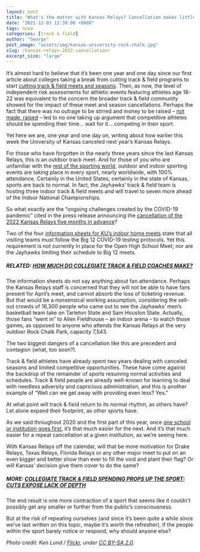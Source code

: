 ```yaml
---
layout: post
title: "What's the matter with Kansas Relays? Cancellation makes little sense"
date: "2021-12-03 12:30:00 +0600"
tags: ncaa
categories: [track & field]
author: "George"
post_image: "assets/img/kansas-university-rock-chalk.jpg"
slug: /kansas-relays-2022-cancellation/
excerpt_size: "large"
---
```


It’s almost hard to believe that it’s been one year and one day since our first article about colleges taking a break from cutting track & field programs to start [cutting track & field meets and seasons](https://nalathletics.com/blog/2020/12/02/maac-cancels-indoor-track-and-field-new-normal). Then, as now, the level of independent risk assessments for athletic events featuring athletes age 18-22 was equivalent to the concern the broader track & field community showed for the impact of these meet and season cancellations. Perhaps the fact that there was no outrage to be stirred and money to be raised – [not made, raised](https://nalathletics.com/blog/2020/11/05/track-and-field-make-peace-making-money) – led to no one taking up argument that competitive athletes should be spending their time… wait for it… competing in their sport.

Yet here we are, one year and one day on, writing about how earlier this week the University of Kansas canceled next year’s Kansas Relays.

For those who have forgotten in the nearly three years since the last Kansas Relays, this is an outdoor track meet. And for those of you who are unfamiliar with the [rest of the sporting world](https://nalathletics.com/blog/2021/05/27/track-and-field-lessons-learned-villareal-europa-league), outdoor and indoor sporting events are taking place in every sport, nearly worldwide, with 100% attendance. Certainly in the United States, certainly in the state of Kansas, sports are back to normal. In fact, the Jayhawks’ track & field team is hosting three indoor track & field meets and will travel to seven more ahead of the Indoor National Championships.

So what exactly are the “ongoing challenges created by the COVID-19 pandemic” cited in the press release announcing the [cancellation of the 2022 Kansas Relays five months in advance](https://mailchi.mp/19214c5f5062/ku-tf-kansas-relays-returning-for-centennial-anniversary-in-2023-postponed-in-2022?e=e1fcbf1e09)?

Two of the four [information sheets for KU’s indoor home meets](https://kuathletics.com/2020-home-meet-central/) state that all visiting teams must follow the Big 12 COVID-19 testing protocols. Yet this requirement is not currently in place for the Open High School Meet; nor are the Jayhawks limiting their schedule to Big 12 meets.

##### RELATED: [HOW MUCH DO COLLEGIATE TRACK & FIELD COACHES MAKE?](https://nalathletics.com/blog/2020/11/18/how-much-do-college-track-and-field-coaches-make)

The information sheets do not say anything about fan attendance. Perhaps the Kansas Relays staff is concerned that they will not be able to have fans present for April’s meet, and cannot absorb the loss of ticketing revenue. But that would be a nonsensical working assumption, considering the sell-out crowds of 16,300 people who came out to see the Jayhawks’ men’s basketball team take on Tarleton State and Sam Houston State. Actually, those fans “went in” to Allen Fieldhouse – an indoor arena – to watch those games, as opposed to anyone who attends the Kansas Relays at the very outdoor Rock Chalk Park, capacity 7,543.

The two biggest dangers of a cancellation like this are precedent and contagion (what, too soon?).

Track & field athletes have already spent two years dealing with canceled seasons and limited competitive opportunities. These have come against the backdrop of the remainder of sports resuming normal activities and schedules. Track & field people are already well-known for learning to deal with needless adversity and capricious administration, and this is another example of “Well can we get away with providing even less? Yes.”

At what point will track & field return to its normal rhythm, as others have? Let alone expand their footprint, as other sports have.

As we said throughout 2020 and the first part of this year, once [one school or institution goes first](https://nalathletics.com/blog/2020/11/22/track-and-field-alumni-start-funding-cancelled-seasons), it’s that much easier for the next. And it’s that much easier for a repeat cancellation at a given institution, as we’re seeing here.

With Kansas Relays off the calendar, will that be more motivation for Drake Relays, Texas Relays, Florida Relays or any other major meet to put on an even bigger and better show than ever to fill the void and plant their flag? Or will Kansas’ decision give them cover to do the same?

##### MORE: [COLLEGIATE TRACK & FIELD SPENDING PROPS UP THE SPORT: CUTS EXPOSE LACK OF DEPTH](https://nalathletics.com/blog/2020/06/11/collegiate-spending-track-and-field-governing-bodies)

The end result is one more contraction of a sport that seems like it couldn’t possibly get any smaller or further from the public’s consciousness.

But at the risk of repeating ourselves (and since it’s been quite a while since we’ve last written on this topic, maybe it’s worth the refresher), if the people within the sport barely notice or respond, why should anyone else?

<em>Photo credit: Ken Lund / [Flickr](https://flic.kr/p/2hfxEqH), under [CC BY-SA 2.0](https://creativecommons.org/licenses/by-sa/2.0/).</em>

